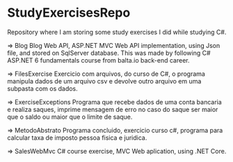 # StudyExercisesRepo
Repository where I am storing some study exercises I did while studying C#.

=> Blog
Blog Web API, ASP.NET MVC Web API implementation, using Json file, and stored on SqlServer database. 
This was made by following C# ASP.NET 6 fundamentals course from balta.io back-end career.

=> FilesExercise
Exercicio com arquivos, do curso de C#, o programa manipula dados de um arquivo csv e devolve outro arquivo em uma subpasta com os dados.

=> ExerciseExceptions
Programa que recebe dados de uma conta bancaria e realiza saques, imprime mensagem de erro no caso do saque ser maior que o saldo ou maior que o limite de saque.

=> MetodoAbstrato
Programa concluido, exercicio curso c#, programa para calcular taxa de imposto pessoa fisica e juridica.

=> SalesWebMvc
C# course exercise, MVC Web aplication, using .NET Core.
